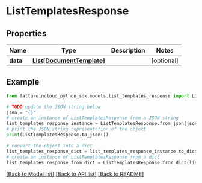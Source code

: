 # ListTemplatesResponse



## Properties

Name | Type | Description | Notes
------------ | ------------- | ------------- | -------------
**data** | [**List[DocumentTemplate]**](DocumentTemplate.md) |  | [optional] 

## Example

```python
from fattureincloud_python_sdk.models.list_templates_response import ListTemplatesResponse

# TODO update the JSON string below
json = "{}"
# create an instance of ListTemplatesResponse from a JSON string
list_templates_response_instance = ListTemplatesResponse.from_json(json)
# print the JSON string representation of the object
print(ListTemplatesResponse.to_json())

# convert the object into a dict
list_templates_response_dict = list_templates_response_instance.to_dict()
# create an instance of ListTemplatesResponse from a dict
list_templates_response_from_dict = ListTemplatesResponse.from_dict(list_templates_response_dict)
```
[[Back to Model list]](../README.md#documentation-for-models) [[Back to API list]](../README.md#documentation-for-api-endpoints) [[Back to README]](../README.md)


